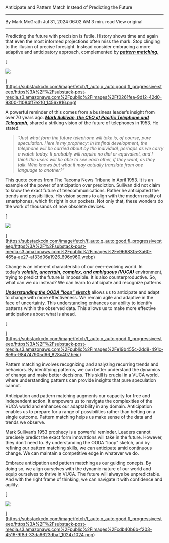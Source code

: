 # 

Anticipate and Pattern Match Instead of Predicting the Future

---

By Mark McGrath
Jul 31, 2024 06:02 AM
3 min. read
View original

---

Predicting the future with precision is futile. History shows time and again that even the most informed projections often miss the mark. Stop clinging to the illusion of precise foresight. Instead consider embracing a more adaptive and anticipatory approach, complemented by _**[pattern matching.](https://thewhirlofreorientation.substack.com/p/seeing-tomorrow-today)**_

[

![](https://substackcdn.com/image/fetch/w_1456,c_limit,f_auto,q_auto:good,fl_progressive:steep/https%3A%2F%2Fsubstack-post-media.s3.amazonaws.com%2Fpublic%2Fimages%2Ff0261fea-9d12-42d0-9300-f1084ff7e2f0_1456x816.png)

](https://substackcdn.com/image/fetch/f_auto,q_auto:good,fl_progressive:steep/https%3A%2F%2Fsubstack-post-media.s3.amazonaws.com%2Fpublic%2Fimages%2Ff0261fea-9d12-42d0-9300-f1084ff7e2f0_1456x816.png)

A powerful reminder of this comes from a business leader’s insight from over 70 years ago. _**[Mark Sullivan, the CEO of Pacific Telephone and Telegraph](https://www.kqed.org/arts/13906656/a-bay-area-mans-1953-prophecy-predicted-smartphones-video-calls-and-apple-watches)**_, shared a striking vision of the future of telephones in 1953. He stated:

> _“Just what form the future telephone will take is, of course, pure speculation. Here is my prophecy: In its final development, the telephone will be carried about by the individual, perhaps as we carry a watch today. It probably will require no dial or equivalent, and I think the users will be able to see each other, if they want, as they talk. Who knows but what it may actually translate from one language to another?”_

This quote comes from The Tacoma News Tribune in April 1953. It is an example of the power of anticipation over prediction. Sullivan did not claim to know the exact future of telecommunications. Rather he anticipated the trends and possibilities. His vision seems to align with the modern reality of smartphones, which fit right in our pockets. Not only that, these wonders do the work of thousands of now obsolete devices.

[

![](https://substackcdn.com/image/fetch/w_1456,c_limit,f_auto,q_auto:good,fl_progressive:steep/https%3A%2F%2Fsubstack-post-media.s3.amazonaws.com%2Fpublic%2Fimages%2Fe96683f5-3a60-465a-ae27-af33d06a1926_696x960.webp)

](https://substackcdn.com/image/fetch/f_auto,q_auto:good,fl_progressive:steep/https%3A%2F%2Fsubstack-post-media.s3.amazonaws.com%2Fpublic%2Fimages%2Fe96683f5-3a60-465a-ae27-af33d06a1926_696x960.webp)

Change is an inherent characteristic of our ever-evolving world. In today’s _**[volatile, uncertain, complex, and ambiguous (VUCA)](https://thewhirlofreorientation.substack.com/p/vuca)**_ environment, trying to predict the future is impossible. It is also counterproductive. So, what can we do instead? We can learn to anticipate and recognize patterns.

_**[Understanding the OODA "loop" sketch](https://thewhirlofreorientation.substack.com/p/dont-get-thrown-for-a-loop)**_ allows us to anticipate and adapt to change with more effectiveness. We remain agile and adaptive in the face of uncertainty. This understanding enhances our ability to identify patterns within the observed data. This allows us to make more effective anticipations about what is ahead.

[

](https://substackcdn.com/image/fetch/f_auto,q_auto:good,fl_progressive:steep/https%3A%2F%2Fsubstack-post-media.s3.amazonaws.com%2Fpublic%2Fimages%2Fe19b455c-2dd8-491c-8e9b-984747905d66_828x407.heic)

Pattern matching involves recognizing and analyzing recurring trends and behaviors. By identifying patterns, we can better understand the dynamics of change and make better decisions. This skill is crucial in a VUCA world, where understanding patterns can provide insights that pure speculation cannot.

Anticipation and pattern matching augments our capacity for free and independent action. It empowers us to navigate the complexities of the VUCA world and enhances our adaptability in any domain. Anticipation enables us to prepare for a range of possibilities rather than betting on a single outcome. Pattern matching helps us make sense of the data and trends we observe.

Mark Sullivan’s 1953 prophecy is a powerful reminder. Leaders cannot precisely predict the exact form innovations will take in the future. However, they don’t need to. By understanding the OODA "loop" sketch, and by refining our pattern matching skills, we can anticipate amid continuous change. We can maintain a competitive edge in whatever we do.

Embrace anticipation and pattern matching as our guiding conepts. By doing so, we align ourselves with the dynamic nature of our world and equip ourselves to thrive in VUCA. The future will always be unpredictable. And with the right frame of thinking, we can navigate it with confidence and agility.

[

![](https://substackcdn.com/image/fetch/w_1456,c_limit,f_auto,q_auto:good,fl_progressive:steep/https%3A%2F%2Fsubstack-post-media.s3.amazonaws.com%2Fpublic%2Fimages%2Fcdb40b6b-f203-4516-9f8d-33da6623dbaf_1024x1024.png)

](https://substackcdn.com/image/fetch/f_auto,q_auto:good,fl_progressive:steep/https%3A%2F%2Fsubstack-post-media.s3.amazonaws.com%2Fpublic%2Fimages%2Fcdb40b6b-f203-4516-9f8d-33da6623dbaf_1024x1024.png)